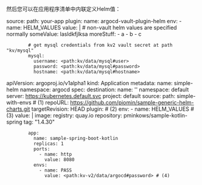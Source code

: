 然后您可以在应用程序清单中内联定义Helm值：

  source:
    path: your-app
    plugin:
      name: argocd-vault-plugin-helm
      env:
        - name: HELM_VALUES
          value: |
            # non-vault helm values are specified normally
            someValue: lasldkfjlksa
            moreStuff:
              - a
              - b
              - c

            # get mysql credentials from kv2 vault secret at path "kv/mysql"
            mysql:
              username: <path:kv/data/mysql#user>
              password: <path:kv/data/mysql#password>
              hostname: <path:kv/data/mysql#hostname>



apiVersion: argoproj.io/v1alpha1
kind: Application
metadata:
  name: simple-helm
  namespace: argocd
spec:
  destination:
    name: ''
    namespace: default
    server: https://kubernetes.default.svc
  project: default
  source:
    path: simple-with-envs # (1)
    repoURL: https://github.com/piomin/sample-generic-helm-charts.git 
    targetRevision: HEAD
    plugin: # (2)
      env:
        - name: HELM_VALUES # (3)
          value: |
            image:
              registry: quay.io
              repository: pminkows/sample-kotlin-spring
              tag: "1.4.30"

            app:
              name: sample-spring-boot-kotlin
              replicas: 1
              ports:
                - name: http
                  value: 8080
              envs:
                - name: PASS
                  value: <path:kv-v2/data/argocd#password> # (4)